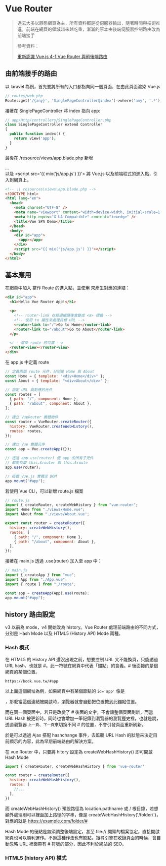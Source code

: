 # Vue Router

> 過去大多以靜態網頁為主，所有資料都是從伺服器輸出，隨著時間與技術推進，前端在網頁的領域越來越吃重，漸漸的原本由後端伺服器控制路由改為前端接手
>
> 參考資料：
>
> [重新認識 Vue.js 4-1 Vue Router 與前後端路由](https://book.vue.tw/CH4/4-1-vue-router-intro.html)

## 由前端接手的路由

以 laravel 為例，首先要將所有的入口都指向同一個頁面，在由此頁面渲染 Vue.js

```php
// routes/web.php
Route::get('/{any}', 'SinglePageController@index')->where('any', '.*');
```

接著在 SinglePageController 將 index 指向 app:

```php
// app/Http/controllers/SinglePageController.php
class SinglePageController extend Controller
{
  public function index() {
    return view('app');
  }
}
```

最後在 /resource/views/app.blade.php 新增 <div id='app'>...</div> 以及 <script src='{{ mix('js/app.js') }}'></script> 將 Vue.js 以及前端程式的進入點，引入到網頁上。

```html
<!-- \\ resources\views\app.blade.php -->
<!DOCTYPE html>
<html lang="en">
  <head>
    <meta charset="UTF-8" />
    <meta name="viewport" content="width=device-width, initial-scale=1.0" />
    <meta http-equiv="X-UA-Compatible" content="ie=edge" />
    <title>Vue SPA Demo</title>
  </head>
  <body>
    <div id="app">
      <app></app>
    </div>
    <script src="{{ mix('js/app.js') }}"></script>
  </body>
</html>
```

## 基本應用

在網頁中加入 <router-view></router-view> 當作 Route 的進入點，並使用 <router-link> 來產生對應的連結：

```html
<div id="app">
  <h1>Hello Vue Router App!</h1>

  <p>
    <!-- router-link 在經過編譯後會變成 <a> 標籤 -->
    <!-- 使用 to 屬性來處理目標 URL -->
    <router-link to="/">Go to Home</router-link>
    <router-link to="/about">Go to About</router-link>
  </p>

  <!-- 渲染 route 的位置 -->
  <router-view></router-view>
</div>
```

在 app.js 中定義 route

```js
// 定義兩個 route 元件，分別是 Home 與 About
const Home = { template: "<div>Home</div>" };
const About = { template: "<div>About</div>" };

// 指定 URL 與對應的元件
const routes = [
  { path: "/", component: Home },
  { path: "/about", component: About },
];

// 建立 VueRouter 實體物件
const router = VueRouter.createRouter({
  history: VueRouter.createWebHistory(),
  routes: routes,
});

// 建立 Vue 實體元件
const app = Vue.createApp({});

// 透過 app.use(router) 使 app 的所有子元件
// 都能存取 this.$router 與 this.$route
app.use(router);

// 掛載 Vue.js 實體至 DOM
app.mount("#app");
```

若使用 Vue CLI，可以新增 route.js 檔案

```js
// route.js
import { createRouter, createWebHistory } from "vue-router";
import Home from "./views/Home.vue";
import About from "./views/About.vue";

export const router = createRouter({
  history: createWebHistory(),
  routes: [
    { path: "/", component: Home },
    { path: "/about", component: About },
  ],
});
```

接著在 main.js 透過 .use(router) 加入至 app 中：

```js
// main.js
import { createApp } from "vue";
import App from "./App.vue";
import { route } from "./route";

const app = createApp(App).use(route);
app.mount("#app");
```

## history 路由設定

v3 以前為 mode，v4 開始改為 history。Vue Router 處理前端路由的不同方式，分別是 Hash Mode 以及 HTML5 (History API) Mode 兩種。

### Hash 模式

在 HTML5 的 History API 還沒出現之前，想要控制 URL 又不能換頁，只能透過 URL hash，也就是 #。此一符號在網頁中代表「錨點」的含義。# 後面接的是個網頁的某個位置。

`https://book.vue.tw/#app`

以上面這個網址為例，如果網頁中有某個節點的 `id='app'` 像是 <div id='app'></div>，那麼當這個連結被開啟時，瀏覽器就會自動把位置捲到此錨點位置。

而在同一個頁面中，若只是改變了 # 後面的文字，不會讓整個頁面刷新，而當 URL Hash 被更新時，同時也會增加一筆記錄到瀏覽器的瀏覽歷史裡，也就是說，透過瀏覽器 `上一頁`、`下一頁`來切換不同 # 的位置，不會引發頁面重新刷新。

於是可以透過 Ajax 搭配 hashchange 事件，去監聽 URL Hash 的狀態來決定目前顯示的內容，此為早期前端路由的解決方案。

在 vue Router 中，只要將 hitory 設定為 createWebHashHistory() 即可開啟 Hash Mode

```js
import { createRouter, createWebHashHistory } from 'vue-router'

const router = createRouter({
  history: createWebHashHistory(),
  routes: [
    //...
  ],
})
```

而 createWebHashHistory() 預設路徑為 location.pathname 或 / 根目錄，若想額外處理則可以裡面加上路徑的字串，像是 createWebHashHistory('/folder/')，對應的就是 https://example.com/folder/#

Hash Mode 的優點是無須調整後端設定，甚至 file:// 開頭的檔案協定，直接開啟網頁也可以順利運作。不過這種作法也有缺點，搜尋引擎在收錄頁面的時候，會自動忽略 URL 裡面帶有 # 符號的部分，因此不利於網站的 SEO。

### HTML5 (history API) 模式

